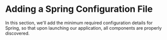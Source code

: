 # Adding a Spring Configuration File
In this section, we'll add the minimum required configuration details for Spring, so that upon launching our application, all components are properly discovered.